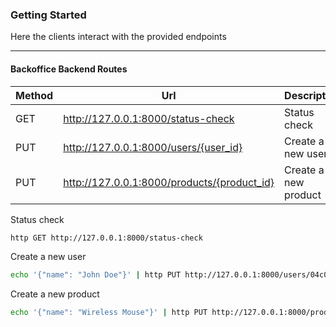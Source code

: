 ### Getting Started

Here the clients interact with the provided endpoints

---

#### Backoffice Backend Routes

| Method | Url                                         | Description          |
|--------|---------------------------------------------|----------------------|
| GET    | http://127.0.0.1:8000/status-check          | Status check         |
| PUT    | http://127.0.0.1:8000/users/{user_id}       | Create a new user    |
| PUT    | http://127.0.0.1:8000/products/{product_id} | Create a new product |

Status check
```bash
http GET http://127.0.0.1:8000/status-check
```

Create a new user
```bash
echo '{"name": "John Doe"}' | http PUT http://127.0.0.1:8000/users/04c0176d-30b3-4ace-b8f1-e2e51b0eca56
```

Create a new product
```bash
echo '{"name": "Wireless Mouse"}' | http PUT http://127.0.0.1:8000/products/8f3e9d63-c83a-48de-8815-bf08a9e52219
```